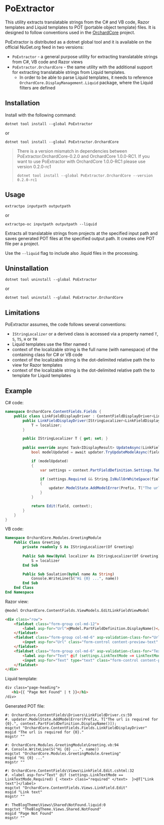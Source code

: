 # PoExtractor

This utility extracts translatable strings from the C# and VB code, Razor templates and Liquid templates to POT (portable object template) files. It is designed to follow conventions used in the [OrchardCore](https://github.com/OrchardCMS/OrchardCore) project.

PoExtractor is distributed as a dotnet global tool and it is available on the official NuGet.org feed in two versions:

* `PoExtractor` - a general purpose utility for extracting translatable strings from  C#, VB code and Razor views
* `PoExtractor.OrchardCore` - the same utility with the additional support for extracting translatable strings from Liquid templates.
  * In order to be able to parse Liquid templates, it needs to reference `OrchardCore.DisplayManagement.Liquid` package, where the Liquid filters are defined

## Installation


Install with the following command:

`dotnet tool install --global PoExtractor`

or

`dotnet tool install --global PoExtractor.OrchardCore`

> There is a version mismatch in dependencies between PoExtractor.OrchardCore-0.2.0 and OrchardCore 1.0.0-RC1. If you want to use PoExtractor with OrchardCore 1.0.0-RC1 please use version 0.2.0-rc1
>
> `dotnet tool install --global PoExtractor.OrchardCore --version 0.2.0-rc1`

## Usage

`extractpo inputpath outputpath`

or

`extractpo-oc inputpath outputpath --liquid`

Extracts all translatable strings from projects at the specified input path and saves generated POT files at the specified output path. It creates one POT file per a project.

Use the `--liquid` flag to include also .liquid files in the processing.

## Uninstallation

`dotnet tool uninstall --global PoExtractor`

or

`dotnet tool uninstall --global PoExtractor.OrchardCore`

## Limitations

PoExtractor assumes, the code follows several conventions:

* `IStringLocalizer` or a derived class is accessed via a property named `T`, `S`, `TS`, `H` or `TH`
* Liquid templates use the filter named `t`
* context of the localizable string is the full name (with namespace) of the containing class for C# or VB code
* context of the localizable string is the dot-delimited relative path the to view for Razor templates
* context of the localizable string is the dot-delimited relative path the to template for Liquid templates
 
## Example

C# code:
```csharp
namespace OrchardCore.ContentFields.Fields { 
    public class LinkFieldDisplayDriver : ContentFieldDisplayDriver<LinkField> {
        public LinkFieldDisplayDriver(IStringLocalizer<LinkFieldDisplayDriver> localizer) {
            T = localizer;
        }

        public IStringLocalizer T { get; set; }
        
        public override async Task<IDisplayResult> UpdateAsync(LinkField field, IUpdateModel updater, UpdateFieldEditorContext context) {
            bool modelUpdated = await updater.TryUpdateModelAsync(field, Prefix, f => f.Url, f => f.Text);

            if (modelUpdated)
            {
                var settings = context.PartFieldDefinition.Settings.ToObject<LinkFieldSettings>();

                if (settings.Required && String.IsNullOrWhiteSpace(field.Url))
                {
                    updater.ModelState.AddModelError(Prefix, T["The url is required for {0}.", context.PartFieldDefinition.DisplayName()]);
                }
            }

            return Edit(field, context);
        }
    }
}
```

VB code:
```vb
Namespace OrchardCore.Modules.GreetingModule 
    Public Class Greeting
        private readonly S As IStringLocalizer(Of Greeting)
        
        Public Sub New(ByVal localizer As IStringLocalizer(Of Greeting))
            S = localizer
        End Sub

        Public Sub Saulation(byVal name As String)
            Console.WriteLine(S("Hi {0} ...", name))
        End Sub
    End Class
End Namespace
```

Razor view:
```html
@model OrchardCore.ContentFields.ViewModels.EditLinkFieldViewModel

<div class="row">
    <fieldset class="form-group col-md-12">
        <label asp-for="Url">@Model.PartFieldDefinition.DisplayName()</label>
    </fieldset>
    <fieldset class="form-group col-md-6" asp-validation-class-for="Url">
        <input asp-for="Url" class="form-control content-preview-text" placeholder="@settings.UrlPlaceholder" required="@isRequired" />
    </fieldset>
    <fieldset class="form-group col-md-6" asp-validation-class-for="Text">
        <label asp-for="Text" @if (settings.LinkTextMode == LinkTextMode.Required) { <text> class="required" </text>  }>@T["Link text"]</label>
        <input asp-for="Text" type="text" class="form-control content-preview-text" placeholder="@settings.TextPlaceholder" required="@isTextRequired" />
    </fieldset>
</div>

```

Liquid template:
```html
div class="page-heading">
   <h1>{{ "Page Not Found" | t }}</h1>
/div>

```

Generated POT file:
```
#: OrchardCore.ContentFields\Drivers\LinkFieldDriver.cs:59
#. updater.ModelState.AddModelError(Prefix, T["The url is required for {0}.", context.PartFieldDefinition.DisplayName()]);
msgctxt "OrchardCore.ContentFields.Fields.LinkFieldDisplayDriver"
msgid "The url is required for {0}."
msgstr ""

#: OrchardCore.Modules.GreetingModule\Greeting.vb:94
#. Console.WriteLine(S("Hi {0} ...", name))
msgctxt "OrchardCore.Modules.GreetingModule.Greeting"
msgid "Hi {0} ..."
msgstr ""

#: OrchardCore.ContentFields\Views\LinkField.Edit.cshtml:32
#. <label asp-for="Text" @if (settings.LinkTextMode == LinkTextMode.Required) { <text> class="required" </text>  }>@T["Link text"]</label>
msgctxt "OrchardCore.ContentFields.Views.LinkField.Edit"
msgid "Link text"
msgstr ""

#: TheBlogTheme\Views\Shared\NotFound.liquid:0
msgctxt "TheBlogTheme.Views.Shared.NotFound"
msgid "Page Not Found"
msgstr ""
```
